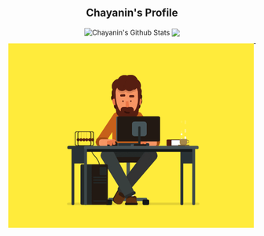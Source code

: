 <h2 align = "center"> Chayanin's Profile </h2>
<p align = "center">
 <!--
 <a href = "https://github.com/aphrodicez">
 </a>
 !-->
 <img align = "center" height="200" src="https://github-readme-stats.vercel.app/api?username=aphrodicez&include_all_commits=true&count_private=true&show_icons=true&theme=algolia" alt="Chayanin's Github Stats">
 <img align = "center" height="200" src="https://github-readme-stats.vercel.app/api/top-langs/?username=aphrodicez&theme=algolia&langs_count=5&exclude_repo=MasterIceZ,anuraghazra,phumipatc,thailand-oi-tasks"/>
</p>
 <img align = "left" width = "500" src = "https://github.com/aphrodicez/aphrodicez/blob/main/Coding.gif?raw=true"/>
 
 ---
 
  <!--
**Aphrodicez/Aphrodicez** is a ✨ _special_ ✨ repository because its `README.md` (this file) appears on your GitHub profile.

Here are some ideas to get you started:

- 🔭 I’m currently working on ...
- 🌱 I’m currently learning ...
- 👯 I’m looking to collaborate on ...
- 🤔 I’m looking for help with ...
- 💬 Ask me about ...
- 📫 How to reach me: ...
- 😄 Pronouns: ...
- ⚡ Fun fact: ...
-->
